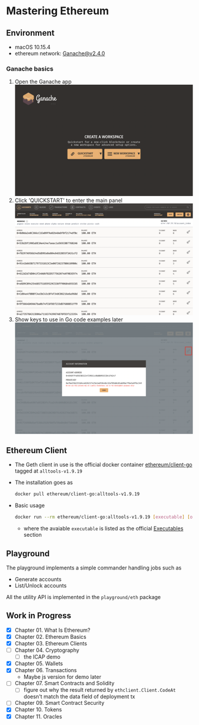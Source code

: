 # Mastering Ethereum

## Environment 
- macOS 10.15.4
- ethereum network: [Ganache@v2.4.0]

[Ganache@v2.4.0]: https://github.com/trufflesuite/ganache/tree/v2.4.0

### Ganache basics
1. Open the Ganache app
  ![welcome](./images/ganache/welcome.png)
2. Click 'QUICKSTART' to enter the main panel
  ![Quickstart Workspace](./images/ganache/quickstart-workspace.png)
3. Show keys to use in Go code examples later
  ![Show keys](./images/ganache/show-keys.png)

## Ethereum Client

- The Geth client in use is the official docker container [ethereum/client-go](https://hub.docker.com/r/ethereum/client-go) tagged at `alltools-v1.9.19`
- The installation goes as

  ```bash
  docker pull ethereum/client-go:alltools-v1.9.19
  ```

- Basic usage

  ```bash
  docker run --rm ethereum/client-go:alltools-v1.9.19 [executable] [options]
  ```

  - where the avaiable `executable` is listed as the official [Executables](https://github.com/ethereum/go-ethereum#executables) section

## Playground

The playground implements a simple commander handling jobs such as

- Generate accounts
- List/Unlock accounts

All the utility API is implemented in the `playground/eth` package

## Work in Progress

- [x] Chapter 01. What Is Ethereum?
- [x] Chapter 02. Ethereum Basics
- [x] Chapter 03. Ethereum Clients
- [ ] Chapter 04. Cryptography
  - [ ] the ICAP demo
- [x] Chapter 05. Wallets
- [x] Chapter 06. Transactions
  - Maybe js version for demo later
- [ ] Chapter 07. Smart Contracts and Solidity
  - [ ] figure out why the result returned by `ethclient.Client.CodeAt` doesn't match the data field of deployment tx
- [ ] Chapter 09. Smart Contract Security
- [x] Chapter 10. Tokens
- [x] Chapter 11. Oracles

